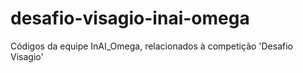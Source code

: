 # desafio-visagio-inai-omega
Códigos da equipe InAI_Omega, relacionados à competição 'Desafio Visagio'
